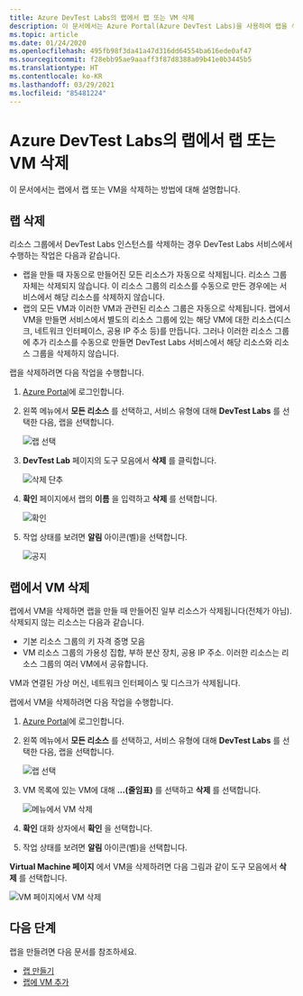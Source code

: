 ```yaml
---
title: Azure DevTest Labs의 랩에서 랩 또는 VM 삭제
description: 이 문서에서는 Azure Portal(Azure DevTest Labs)을 사용하여 랩을 삭제하거나 랩의 VM을 삭제하는 방법을 보여 줍니다.
ms.topic: article
ms.date: 01/24/2020
ms.openlocfilehash: 495fb98f3da41a47d316dd64554ba616ede0af47
ms.sourcegitcommit: f28ebb95ae9aaaff3f87d8388a09b41e0b3445b5
ms.translationtype: HT
ms.contentlocale: ko-KR
ms.lasthandoff: 03/29/2021
ms.locfileid: "85481224"
---
```

# <a name="delete-a-lab-or-vm-in-a-lab-in-azure-devtest-labs"></a>Azure DevTest Labs의 랩에서 랩 또는 VM 삭제
이 문서에서는 랩에서 랩 또는 VM을 삭제하는 방법에 대해 설명합니다.

## <a name="delete-a-lab"></a>랩 삭제
리소스 그룹에서 DevTest Labs 인스턴스를 삭제하는 경우 DevTest Labs 서비스에서 수행하는 작업은 다음과 같습니다. 

- 랩을 만들 때 자동으로 만들어진 모든 리소스가 자동으로 삭제됩니다. 리소스 그룹 자체는 삭제되지 않습니다. 이 리소스 그룹의 리소스를 수동으로 만든 경우에는 서비스에서 해당 리소스를 삭제하지 않습니다. 
- 랩의 모든 VM과 이러한 VM과 관련된 리소스 그룹은 자동으로 삭제됩니다. 랩에서 VM을 만들면 서비스에서 별도의 리소스 그룹에 있는 해당 VM에 대한 리소스(디스크, 네트워크 인터페이스, 공용 IP 주소 등)를 만듭니다. 그러나 이러한 리소스 그룹에 추가 리소스를 수동으로 만들면 DevTest Labs 서비스에서 해당 리소스와 리소스 그룹을 삭제하지 않습니다. 

랩을 삭제하려면 다음 작업을 수행합니다. 

1. [Azure Portal](https://portal.azure.com)에 로그인합니다.
2. 왼쪽 메뉴에서 **모든 리소스** 를 선택하고, 서비스 유형에 대해 **DevTest Labs** 를 선택한 다음, 랩을 선택합니다.

    ![랩 선택](media/devtest-lab-delete-lab-vm/select-lab.png)
3. **DevTest Lab** 페이지의 도구 모음에서 **삭제** 를 클릭합니다. 

    ![삭제 단추](media/devtest-lab-delete-lab-vm/delete-button.png)
4. **확인** 페이지에서 랩의 **이름** 을 입력하고 **삭제** 를 선택합니다. 

    ![확인](media/devtest-lab-delete-lab-vm/confirm-delete.png)
5. 작업 상태를 보려면 **알림** 아이콘(벨)을 선택합니다. 

    ![공지](media/devtest-lab-delete-lab-vm/delete-status.png)

 
## <a name="delete-a-vm-in-a-lab"></a>랩에서 VM 삭제
랩에서 VM을 삭제하면 랩을 만들 때 만들어진 일부 리소스가 삭제됩니다(전체가 아님). 삭제되지 않는 리소스는 다음과 같습니다. 

-   기본 리소스 그룹의 키 자격 증명 모음
-   VM 리소스 그룹의 가용성 집합, 부하 분산 장치, 공용 IP 주소. 이러한 리소스는 리소스 그룹의 여러 VM에서 공유합니다. 

VM과 연결된 가상 머신, 네트워크 인터페이스 및 디스크가 삭제됩니다. 

랩에서 VM을 삭제하려면 다음 작업을 수행합니다. 

1. [Azure Portal](https://portal.azure.com)에 로그인합니다.
2. 왼쪽 메뉴에서 **모든 리소스** 를 선택하고, 서비스 유형에 대해 **DevTest Labs** 를 선택한 다음, 랩을 선택합니다.

    ![랩 선택](media/devtest-lab-delete-lab-vm/select-lab.png)
3. VM 목록에 있는 VM에 대해 **...(줄임표)** 를 선택하고 **삭제** 를 선택합니다. 

    ![메뉴에서 VM 삭제](media/devtest-lab-delete-lab-vm/delete-vm-menu-in-list.png)
4. **확인** 대화 상자에서 **확인** 을 선택합니다. 
5. 작업 상태를 보려면 **알림** 아이콘(벨)을 선택합니다. 

**Virtual Machine 페이지** 에서 VM을 삭제하려면 다음 그림과 같이 도구 모음에서 **삭제** 를 선택합니다.

![VM 페이지에서 VM 삭제](media/devtest-lab-delete-lab-vm/delete-from-vm-page.png) 


## <a name="next-steps"></a>다음 단계
랩을 만들려면 다음 문서를 참조하세요. 

- [랩 만들기](devtest-lab-create-lab.md)
- [랩에 VM 추가](devtest-lab-add-vm.md)